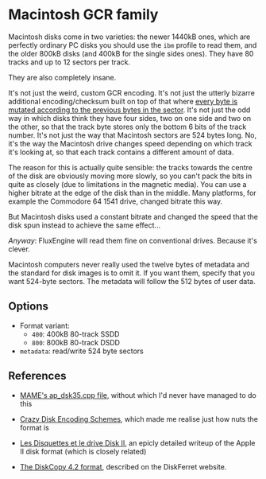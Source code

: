 <!-- This file is automatically generated. Do not edit. -->
# Macintosh GCR family

Macintosh disks come in two varieties: the newer 1440kB ones, which are
perfectly ordinary PC disks you should use the `ibm` profile to read them, and
the older 800kB disks (and 400kB for the single sides ones). They have 80
tracks and up to 12 sectors per track.

They are also completely insane.

It's not just the weird, custom GCR encoding. It's not just the utterly
bizarre additional encoding/checksum built on top of that where [every byte
is mutated according to the previous bytes in the
sector](https://www.bigmessowires.com/2011/10/02/crazy-disk-encoding-schemes/).
It's not just the odd way in which disks think they have four sides, two on one
side and two on the other, so that the track byte stores only the bottom 6 bits
of the track number. It's not just the way that Macintosh sectors are 524 bytes
long. No, it's the way the Macintosh drive changes speed depending on which
track it's looking at, so that each track contains a different amount of data.

The reason for this is actually quite sensible: the tracks towards the centre
of the disk are obviously moving more slowly, so you can't pack the bits in
quite as closely (due to limitations in the magnetic media). You can use a
higher bitrate at the edge of the disk than in the middle. Many platforms, for
example the Commodore 64 1541 drive, changed bitrate this way.

But Macintosh disks used a constant bitrate and changed the speed that the disk
spun instead to achieve the same effect...

_Anyway_: FluxEngine will read them fine on conventional drives.  Because it's
clever.

Macintosh computers never really used the twelve bytes of metadata and the
standard for disk images is to omit it. If you want them, specify that you want
524-byte sectors. The metadata will follow the 512 bytes of user data.

## Options

  - Format variant:
      - `400`: 400kB 80-track SSDD
      - `800`: 800kB 80-track DSDD
  - `metadata`: read/write 524 byte sectors

## References

  - [MAME's ap_dsk35.cpp file](https://github.com/mamedev/mame/blob/4263a71e64377db11392c458b580c5ae83556bc7/src/lib/formats/ap_dsk35.cpp),
    without which I'd never have managed to do this

  - [Crazy Disk Encoding
    Schemes](https://www.bigmessowires.com/2011/10/02/crazy-disk-encoding-schemes/), which made
    me realise just how nuts the format is

  - [Les Disquettes et le drive Disk II](http://www.hackzapple.com/DISKII/DISKIITECH.HTM), an
    epicly detailed writeup of the Apple II disk format (which is closely related)

  - [The DiskCopy 4.2
        format](https://www.discferret.com/wiki/Apple_DiskCopy_4.2), described on
        the DiskFerret website.

